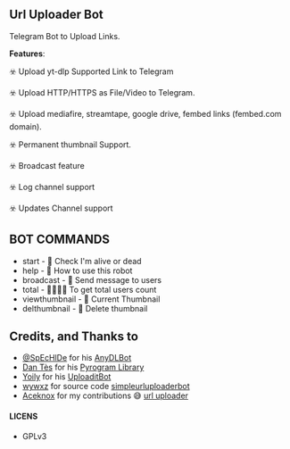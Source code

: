 **Url Uploader Bot**
---

Telegram Bot to Upload Links.

**Features**:

☣️ Upload yt-dlp Supported Link to Telegram

☣️ Upload HTTP/HTTPS as File/Video to Telegram.

☣️ Upload mediafire, streamtape, google drive, fembed links (fembed.com domain).

☣️ Permanent thumbnail Support.

☣️ Broadcast feature 

☣️ Log channel support 

☣️ Updates Channel support 

## BOT COMMANDS

* start - 👻 Check I'm alive or dead 
* help - 📝 How to use this robot
* broadcast - 💌 Send message to users
* total - 👨‍👨‍👦‍👦 To get total users count
* viewthumbnail - 🌌 Current Thumbnail
* delthumbnail - 🎇 Delete thumbnail

## Credits, and Thanks to

* [@SpEcHlDe](https://t.me/ThankTelegram) for his [AnyDLBot](https://telegram.dog/AnyDLBot)
* [Dan Tès](https://t.me/haskell) for his [Pyrogram Library](https://github.com/pyrogram/pyrogram)
* [Yoily](https://t.me/YoilyL) for his [UploaditBot](https://telegram.dog/UploaditBot)
* [wywxz](https://github.com/wywxz) for source code [simpleurluploaderbot](https://github.com/wywxz/SimpleUploaderBot)
* [Aceknox](https://github.com/aceknox) for my contributions 😅 [url uploader](https://github.com/aceknox/Url-Uploader-Bot-V4)


#### LICENS
- GPLv3
